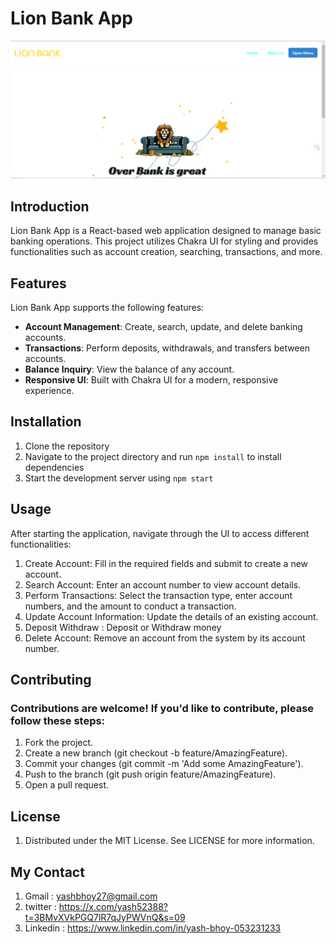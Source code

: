 # Lion Bank App

![Example Image](https://github.com/YASH52388/React-Banking-App/blob/master/public/picc1.png)


## Introduction

Lion Bank App is a React-based web application designed to manage basic banking operations. This project utilizes Chakra UI for styling and provides functionalities such as account creation, searching, transactions, and more.

## Features

Lion Bank App supports the following features:

- **Account Management**: Create, search, update, and delete banking accounts.
- **Transactions**: Perform deposits, withdrawals, and transfers between accounts.
- **Balance Inquiry**: View the balance of any account.
- **Responsive UI**: Built with Chakra UI for a modern, responsive experience.

## Installation
1. Clone the repository
2. Navigate to the project directory and run `npm install` to install dependencies
3. Start the development server using `npm start`

## Usage
After starting the application, navigate through the UI to access different functionalities:

1. Create Account: Fill in the required fields and submit to create a new account.
2. Search Account: Enter an account number to view account details.
3. Perform Transactions: Select the transaction type, enter account numbers, and the amount to conduct a transaction.
4. Update Account Information: Update the details of an existing account.
5. Deposit Withdraw : Deposit or Withdraw money
6. Delete Account: Remove an account from the system by its account number.

## Contributing
### Contributions are welcome! If you'd like to contribute, please follow these steps:

1. Fork the project.
2. Create a new branch (git checkout -b feature/AmazingFeature).
3. Commit your changes (git commit -m 'Add some AmazingFeature').
4. Push to the branch (git push origin feature/AmazingFeature).
5. Open a pull request.

## License
1. Distributed under the MIT License. See LICENSE for more information.

## My Contact
1. Gmail : yashbhoy27@gmail.com
2. twitter : https://x.com/yash52388?t=3BMvXVkPGQ7lR7qJyPWVnQ&s=09
3. Linkedin : https://www.linkedin.com/in/yash-bhoy-053231233